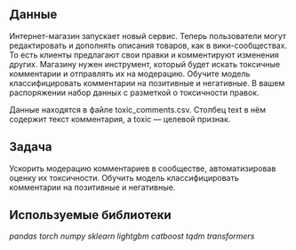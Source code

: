
## Данные

Интернет-магазин запускает новый сервис. 
Теперь пользователи могут редактировать и дополнять описания товаров, как в вики-сообществах. 
То есть клиенты предлагают свои правки и комментируют изменения других. 
Магазину нужен инструмент, который будет искать токсичные комментарии и отправлять их на модерацию.
Обучите модель классифицировать комментарии на позитивные и негативные. В вашем распоряжении набор данных с разметкой о токсичности правок.

Данные находятся в файле toxic_comments.csv. Столбец text в нём содержит текст комментария, а toxic — целевой признак.

## Задача

Ускорить модерацию комментариев в сообществе, автоматизировав оценку их токсичности. Обучить модель классифицировать комментарии на позитивные и негативные.

## Используемые библиотеки
*pandas*
*torch*
*numpy*
*sklearn*
*lightgbm*
*catboost*
*tqdm*
*transformers*